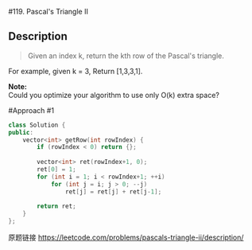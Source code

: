 #119. Pascal's Triangle II

## Description
 >Given an index k, return the kth row of the Pascal's triangle.

For example, given k = 3,
Return [1,3,3,1].

**Note:**    
Could you optimize your algorithm to use only O(k) extra space?

#Approach #1
```C++
class Solution {
public:
    vector<int> getRow(int rowIndex) {
        if (rowIndex < 0) return {};
        
        vector<int> ret(rowIndex+1, 0);
        ret[0] = 1;
        for (int i = 1; i < rowIndex+1; ++i)
            for (int j = i; j > 0; --j) 
                ret[j] = ret[j] + ret[j-1];
        
        return ret;
    }
};
```

原题链接 <https://leetcode.com/problems/pascals-triangle-ii/description/>